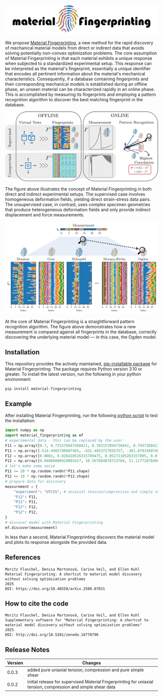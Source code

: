 ![Material Fingerprinting Logo](https://raw.githubusercontent.com/Material-Fingerprinting/material-fingerprinting-hyperelasticity/main/plots/logo.png)

We propose [Material Fingerprinting](https://doi.org/10.48550/arXiv.2508.07831), a new method for the rapid discovery of mechanical material models from direct or indirect data that avoids solving potentially non-convex optimization problems. The core assumption of Material Fingerprinting is that each material exhibits a unique response when subjected to a standardized experimental setup. This response can be interpreted as the material's fingerprint, essentially a unique identifier that encodes all pertinent information about the material's mechanical characteristics. Consequently, if a database containing fingerprints and their corresponding mechanical models is established during an offline phase, an unseen material can be characterized rapidly in an online phase. This is accomplished by measuring its fingerprints and employing a pattern recognition algorithm to discover the best matching fingerprint in the database.

![Material Fingerprinting](https://raw.githubusercontent.com/Material-Fingerprinting/material-fingerprinting-hyperelasticity/main/plots/abstract.png)

The figure above illustrates the concept of Material Fingerprinting in both direct and indirect experimental setups. The supervised case involves homogeneous deformation fields, yielding direct strain-stress data pairs. The unsupervised case, in contrast, uses complex specimen geometries that produce heterogeneous deformation fields and only provide indirect displacement and force measurements.

![Material Fingerprinting](https://raw.githubusercontent.com/Material-Fingerprinting/material-fingerprinting-hyperelasticity/main/plots/pattern_recognition_matrices.png)

At the core of Material Fingerprinting is a straightforward pattern recognition algorithm. The figure above demonstrates how a new measurement is compared against all fingerprints in the database, correctly discovering the underlying material model — in this case, the Ogden model.

## Installation

This repository provides the actively maintained, [pip-installable package](https://pypi.org/project/material-fingerprinting/) for Material Fingerprinting. The package requires Python version 3.10 or greater. To install the latest version, run the following in your python environment:

```
pip install material-fingerprinting
```

## Example

After installing Material Fingerprinting, run the following [python script](https://github.com/Material-Fingerprinting/material-fingerprinting/blob/main/example_UTCSS.py) to test the installation:

```python
import numpy as np  
import material_fingerprinting as mf  
# experimental data - this can be replaced by the user  
F11 = np.array([0.7, 0.731578947368421, 0.763157894736842, 0.7947368421052632, 0.8263157894736842, 0.8578947368421053, 0.8894736842105263, 0.9210526315789473, 0.9526315789473685, 0.9842105263157894, 1.0157894736842106, 1.0473684210526315, 1.0789473684210527, 1.1105263157894738, 1.1421052631578947, 1.1736842105263159, 1.2052631578947368, 1.236842105263158, 1.2684210526315791, 1.3])  
P11 = np.array([-514.4903790087465, -432.4853727035757, -361.07919497406556, -298.0450562094262, -241.6387671319149, -190.47903319886626, -143.46051524390043, -99.68990192707167, -58.43836225134238, -19.105803736164418, 18.806261662160683, 55.715507549699275, 91.97486010059563, 127.88501566129888, 163.7042672666993, 199.65627382279067, 235.93624412319468, 272.71589046790206, 310.1474205804502, 348.36677287209835])  
F12 = np.array([0.0001, 0.026410526315789475, 0.05272105263157895, 0.07903157894736842, 0.1053421052631579, 0.13165263157894735, 0.15796315789473683, 0.1842736842105263, 0.2105842105263158, 0.23689473684210527, 0.2632052631578947, 0.2895157894736842, 0.3158263157894737, 0.3421368421052632, 0.36844736842105263, 0.39475789473684214, 0.4210684210526316, 0.44737894736842104, 0.47368947368421055, 0.5])  
P12 = np.array([0.04000000020003427, 10.567894878723784, 21.117728784805728, 31.711357676748666, 42.37063751285542, 53.11742425142862, 63.97357385077116, 74.96094226918581, 86.10138546497544, 97.4167593964426, 108.9289200218903, 120.65972329962132, 132.6310251879383, 144.86468164514412, 157.3825486295415, 170.2064820994333, 183.35833801312225, 196.85997232891114, 210.7332410051028, 225.00000000000006])  
# let's make some noise  
P11 += 20 * np.random.randn(*P11.shape)  
P12 += 10 * np.random.randn(*P12.shape)  
# prepare data for discovery  
measurement = {  
    "experiment": "UTCSS", # uniaxial tension/compression and simple shear  
    "F11": F11,  
    "P11": P11,  
    "F12": F12,  
    "P12": P12,  
}  
# discover model with Material Fingerprinting  
mf.discover(measurement)  
```

In less than a second, Material Fingerprinting discovers the material model and plots its response alongside the provided data.

## References

```
Moritz Flaschel, Denisa Martonová, Carina Veil, and Ellen Kuhl  
Material Fingerprinting: A shortcut to material model discovery without solving optimization problems  
2025  
DOI: https://doi.org/10.48550/arXiv.2508.07831
```

## How to cite the code

```
Moritz Flaschel, Denisa Martonová, Carina Veil, and Ellen Kuhl  
Supplementary software for "Material Fingerprinting: A shortcut to material model discovery without solving optimization problems"  
2025  
DOI: http://doi.org/10.5281/zenodo.16778796
```

## Release Notes

| Version | Changes |
|---------|---------|
| 0.0.3   | added pure uniaxial tension, compression and pure simple shear |
| 0.0.2   | initial release for supervised Material Fingerprinting for uniaxial tension, compression and simple shear data |
